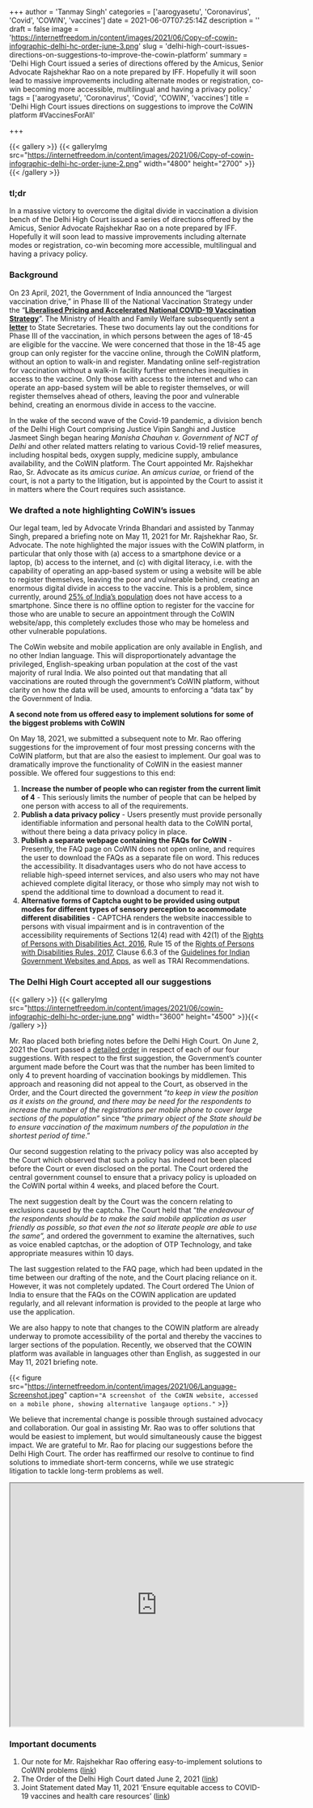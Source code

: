 +++
author = 'Tanmay Singh'
categories = ['aarogyasetu', 'Coronavirus', 'Covid', 'COWIN', 'vaccines']
date = 2021-06-07T07:25:14Z
description = ''
draft = false
image = 'https://internetfreedom.in/content/images/2021/06/Copy-of-cowin-infographic-delhi-hc-order-june-3.png'
slug = 'delhi-high-court-issues-directions-on-suggestions-to-improve-the-cowin-platform'
summary = 'Delhi High Court issued a series of directions offered by the Amicus, Senior Advocate Rajshekhar Rao on a note prepared by IFF. Hopefully it will soon lead to massive improvements including alternate modes or registration, co-win becoming more accessible, multilingual and having a privacy policy.'
tags = ['aarogyasetu', 'Coronavirus', 'Covid', 'COWIN', 'vaccines']
title = 'Delhi High Court issues directions on suggestions to improve the CoWIN platform #VaccinesForAll'

+++


{{< gallery >}}
{{< galleryImg  src="https://internetfreedom.in/content/images/2021/06/Copy-of-cowin-infographic-delhi-hc-order-june-2.png" width="4800" height="2700" >}}{{< /gallery >}}

>>>> <form><script src="https://checkout.razorpay.com/v1/payment-button.js" data-payment_button_id="pl_HLkgeWGQLMuddp" async> </script> </form>

### tl;dr

In a massive victory to overcome the digital divide in vaccination a division bench of the Delhi High Court issued a series of directions offered by the Amicus, Senior Advocate Rajshekhar Rao on a note prepared by IFF. Hopefully it will soon lead to massive improvements including alternate modes or registration, co-win becoming more accessible, multilingual and having a privacy policy.

### Background

On 23 April, 2021, the Government of India announced the “largest vaccination drive,” in Phase III of the National Vaccination Strategy under the “[**Liberalised Pricing and Accelerated National COVID-19 Vaccination Strategy**](https://www.mohfw.gov.in/pdf/LiberalisedPricingandAcceleratedNationalCovid19VaccinationStrategy2042021.pdf)”. The Ministry of Health and Family Welfare subsequently sent a [**letter**](https://drive.google.com/file/d/11nvZ2l8qU63x8NamHPQYzCUn1lIXUAiQ/view) to State Secretaries. These two documents lay out the conditions for Phase III of the vaccination, in which persons between the ages of 18-45 are eligible for the vaccine. We were concerned that those in the 18-45 age group can only register for the vaccine online, through the CoWIN platform, without an option to walk-in and register. Mandating online self-registration for vaccination without a walk-in facility further entrenches inequities in access to the vaccine. Only those with access to the internet and who can operate an app-based system will be able to register themselves, or will register themselves ahead of others, leaving the poor and vulnerable behind, creating an enormous divide in access to the vaccine.

In the wake of the second wave of the Covid-19 pandemic, a division bench of the Delhi High Court comprising Justice Vipin Sanghi and Justice Jasmeet Singh began hearing _Manisha Chauhan v. Government of NCT of Delhi_ and other related matters relating to various Covid-19 relief measures, including hospital beds, oxygen supply, medicine supply, ambulance availability, and the CoWIN platform. The Court appointed Mr. Rajshekhar Rao, Sr. Advocate as its _amicus curiae_. An _amicus curiae,_ or friend of the court, is not a party to the litigation, but is appointed by the Court to assist it in matters where the Court requires such assistance.

### We drafted a note highlighting CoWIN’s issues

Our legal team, led by Advocate Vrinda Bhandari and assisted by Tanmay Singh, prepared a briefing note on May 11, 2021 for Mr. Rajshekhar Rao, Sr. Advocate. The note highlighted the major issues with the CoWIN platform, in particular that only those with (a) access to a smartphone device or a laptop, (b) access to the internet, and (c) with digital literacy, i.e. with the capability of operating an app-based system or using a website will be able to register themselves, leaving the poor and vulnerable behind, creating an enormous digital divide in access to the vaccine. This is a problem, since currently, around [25% of India’s population](https://www.statista.com/statistics/467163/forecast-of-smartphone-users-in-india/) does not have access to a smartphone. Since there is no offline option to register for the vaccine for those who are unable to secure an appointment through the CoWIN website/app, this completely excludes those who may be homeless and other vulnerable populations.

The CoWin website and mobile application are only available in English, and no other Indian language. This will disproportionately advantage the privileged, English-speaking urban population at the cost of the vast majority of rural India. We also pointed out that mandating that all vaccinations are routed through the government’s CoWIN platform, without clarity  on how the data will be used, amounts to enforcing a “data tax” by the Government of India.

**A second note from us offered easy to implement solutions for some of the biggest problems with CoWIN**

On May 18, 2021, we submitted a subsequent note to Mr. Rao offering suggestions for the improvement of four most pressing concerns with the CoWIN platform, but that are also the easiest to implement. Our goal was to dramatically improve the functionality of CoWIN in the easiest manner possible. We offered four suggestions to this end:

1. **Increase the number of people who can register from the current limit of 4** - This seriously limits the number of people that can be helped by one person with access to all of the requirements.
2. **Publish a data privacy policy** - Users presently must provide personally identifiable information and personal health data to the CoWIN portal, without there being a data privacy policy in place.
3. **Publish a separate webpage containing the FAQs for CoWIN** - Presently, the FAQ page on CoWIN does not open online, and requires the user to download the FAQs as a separate file on word. This reduces the accessibility. It disadvantages users who do not have access to reliable high-speed internet services, and also users who may not have achieved complete digital literacy, or those who simply may not wish to spend the additional time to download a document to read it.
4. **Alternative forms of Captcha ought to be provided using output modes for different types of sensory perception to accommodate different disabilities** - CAPTCHA renders the website inaccessible to persons with visual impairment and is in contravention of the accessibility requirements of Sections 12(4) read with 42(1) of the [Rights of Persons with Disabilities Act, 2016](https://legislative.gov.in/sites/default/files/A2016-49_1.pdf), Rule 15 of the [Rights of Persons with Disabilities Rules, 2017](https://www.egazette.nic.in/WriteReadData/2017/174740.pdf), Clause 6.6.3 of the [Guidelines for Indian Government Websites and Apps](https://guidelines.gov.in), as well as TRAI Recommendations.

### The Delhi High Court accepted all our suggestions

{{< gallery >}}
{{< galleryImg  src="https://internetfreedom.in/content/images/2021/06/cowin-infographic-delhi-hc-order-june.png" width="3600" height="4500" >}}{{< /gallery >}}

Mr. Rao placed both briefing notes before the Delhi High Court. On June 2, 2021 the Court passed a [detailed order](https://drive.google.com/file/d/12nK328W73R4NIj1xycWbLKi9iPoVxxlu/view) in respect of each of our four suggestions. With respect to the first suggestion, the Government’s counter argument made before the Court was that the number has been limited to only 4 to prevent hoarding of vaccination bookings by middlemen. This approach and reasoning did not appeal to the Court, as observed in the Order, and the Court directed the government “_to keep in view the position as it exists on the ground, and there may be need for the respondents to increase the number of the registrations per mobile phone to cover large sections of the population”_ since “_the primary object of the State should be to ensure vaccination of the maximum numbers of the population in the shortest period of time_.”

Our second suggestion relating to the privacy policy was also accepted by the Court which observed that such a policy has indeed not been placed before the Court or even disclosed on the portal. The Court ordered the central government counsel to ensure that a privacy policy is uploaded on the CoWIN portal within 4 weeks, and placed before the Court.

The next suggestion dealt by the Court was the concern relating to exclusions caused by the captcha. The Court held that “_the endeavour of the respondents should be to make the said mobile application as user friendly as possible, so that even the not so literate people are able to use the same”,_ and ordered the government to examine the alternatives, such as voice enabled captchas, or the adoption of OTP Technology, and take appropriate measures within 10 days.

The last suggestion related to the FAQ page, which had been updated in the time between our drafting of the note, and the Court placing reliance on it. However, it was not completely updated. The Court ordered The Union of India to ensure that the FAQs on the COWIN application are updated regularly, and all relevant information is provided to the people at large who use the application.

We are also happy to note that changes to the COWIN platform are already underway to promote accessibility of the portal and thereby the vaccines to larger sections of the population. Recently, we observed that the COWIN platform was available in languages other than English, as suggested in our May 11, 2021 briefing note.

{{< figure src="https://internetfreedom.in/content/images/2021/06/Language-Screenshot.jpeg" caption=`"A screenshot of the CoWIN website, accessed on a mobile phone, showing alternative langauge options."` >}}

We believe that incremental change is possible through sustained advocacy and collaboration. Our goal in assisting Mr. Rao was to offer solutions that would be easiest to implement, but would simultaneously cause the biggest impact. We are grateful to Mr. Rao for placing our suggestions before the Delhi High Court. The order has reaffirmed our resolve to continue to find solutions to immediate short-term concerns, while we use strategic litigation to tackle long-term problems as well.

<iframe src="https://drive.google.com/file/d/1oYjn6REvIq5YX7hE8p_3WllDKxerclOS/preview" width="580" height="480"></iframe>

### Important documents

1. Our note for Mr. Rajshekhar Rao offering easy-to-implement solutions to CoWIN problems ([link](https://docs.google.com/document/d/1lGLjBZ3MMZol8ocY60hzsoFX8LOSnR1Q/edit))
2. The Order of the Delhi High Court dated June 2, 2021 ([link](https://drive.google.com/file/d/12nK328W73R4NIj1xycWbLKi9iPoVxxlu/view))
3. Joint Statement dated May 11, 2021 ‘Ensure equitable access to COVID-19 vaccines and health care resources’ ([link](https://internetfreedom.in/joint-statement-ensure-equitable-access-to-covid-vaccines/))

> > > <form><script src="https://cdn.razorpay.com/static/widget/subscription-button.js" data-subscription_button_id="pl_HLk5qU1K35hmPH" data-button_theme="brand-color" async> </script> </form>







